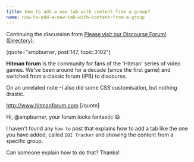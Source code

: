 ```yaml
---
title: How to add a new tab with content from a group?
name: how-to-add-a-new-tab-with-content-from-a-group
---
```


Continuing the discussion from [Please visit our Discourse Forum! (Directory)](https://meta.discourse.org/t/please-visit-our-discourse-forum-directory/3102/147):

[quote="ampburner, post:147, topic:3102"]


**Hitman forum**
Is the community for fans of the 'Hitman' series of video games.
We've been around for a decade (since the first game) and switched from a classic forum (IPB) to discourse. 

On an unrelated note -I also did some CSS customisation, but nothing drastic. 
 
http://www.hitmanforum.com
[/quote]

Hi, @ampburner, your forum looks fantastic :smile:

I haven't found any `how-to` post that explains how to add a tab like the one you have added, called `IOI Tracker` and showing the content from a specific group.

Can someone explain how to do that?
Thanks!
